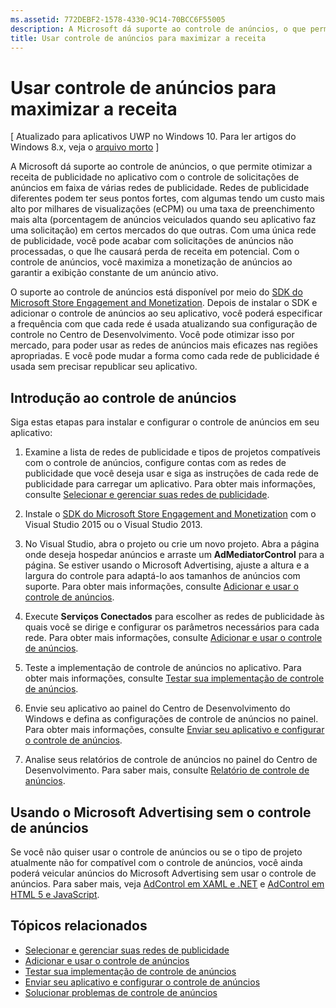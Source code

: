```yaml
---
ms.assetid: 772DEBF2-1578-4330-9C14-70BCC6F55005
description: A Microsoft dá suporte ao controle de anúncios, o que permite otimizar a receita de publicidade no aplicativo com o controle de solicitações de anúncios em faixa de várias redes de publicidade.
title: Usar controle de anúncios para maximizar a receita
---
```


#  Usar controle de anúncios para maximizar a receita


\[ Atualizado para aplicativos UWP no Windows 10. Para ler artigos do Windows 8.x, veja o [arquivo morto](http://go.microsoft.com/fwlink/p/?linkid=619132) \]

A Microsoft dá suporte ao controle de anúncios, o que permite otimizar a receita de publicidade no aplicativo com o controle de solicitações de anúncios em faixa de várias redes de publicidade. Redes de publicidade diferentes podem ter seus pontos fortes, com algumas tendo um custo mais alto por milhares de visualizações (eCPM) ou uma taxa de preenchimento mais alta (porcentagem de anúncios veiculados quando seu aplicativo faz uma solicitação) em certos mercados do que outras. Com uma única rede de publicidade, você pode acabar com solicitações de anúncios não processadas, o que lhe causará perda de receita em potencial. Com o controle de anúncios, você maximiza a monetização de anúncios ao garantir a exibição constante de um anúncio ativo.

O suporte ao controle de anúncios está disponível por meio do [SDK do Microsoft Store Engagement and Monetization](http://aka.ms/store-em-sdk). Depois de instalar o SDK e adicionar o controle de anúncios ao seu aplicativo, você poderá especificar a frequência com que cada rede é usada atualizando sua configuração de controle no Centro de Desenvolvimento. Você pode otimizar isso por mercado, para poder usar as redes de anúncios mais eficazes nas regiões apropriadas. E você pode mudar a forma como cada rede de publicidade é usada sem precisar republicar seu aplicativo.

## Introdução ao controle de anúncios


Siga estas etapas para instalar e configurar o controle de anúncios em seu aplicativo:

1.  Examine a lista de redes de publicidade e tipos de projetos compatíveis com o controle de anúncios, configure contas com as redes de publicidade que você deseja usar e siga as instruções de cada rede de publicidade para carregar um aplicativo. Para obter mais informações, consulte [Selecionar e gerenciar suas redes de publicidade](select-and-manage-your-ad-networks.md).

2.  Instale o [SDK do Microsoft Store Engagement and Monetization](http://aka.ms/store-em-sdk) com o Visual Studio 2015 ou o Visual Studio 2013.

3.  No Visual Studio, abra o projeto ou crie um novo projeto. Abra a página onde deseja hospedar anúncios e arraste um **AdMediatorControl** para a página. Se estiver usando o Microsoft Advertising, ajuste a altura e a largura do controle para adaptá-lo aos tamanhos de anúncios com suporte. Para obter mais informações, consulte [Adicionar e usar o controle de anúncios](add-and-use-the-ad-mediator-control.md).

4.  Execute **Serviços Conectados** para escolher as redes de publicidade às quais você se dirige e configurar os parâmetros necessários para cada rede. Para obter mais informações, consulte [Adicionar e usar o controle de anúncios](add-and-use-the-ad-mediator-control.md).

5.  Teste a implementação de controle de anúncios no aplicativo. Para obter mais informações, consulte [Testar sua implementação de controle de anúncios](test-your-ad-mediation-implementation.md).

6.  Envie seu aplicativo ao painel do Centro de Desenvolvimento do Windows e defina as configurações de controle de anúncios no painel. Para obter mais informações, consulte [Enviar seu aplicativo e configurar o controle de anúncios](submit-your-app-and-configure-ad-mediation.md).

7.  Analise seus relatórios de controle de anúncios no painel do Centro de Desenvolvimento. Para saber mais, consulte [Relatório de controle de anúncios](https://msdn.microsoft.com/library/windows/apps/mt148521).

## Usando o Microsoft Advertising sem o controle de anúncios


Se você não quiser usar o controle de anúncios ou se o tipo de projeto atualmente não for compatível com o controle de anúncios, você ainda poderá veicular anúncios do Microsoft Advertising sem usar o controle de anúncios. Para saber mais, veja [AdControl em XAML e .NET](https://msdn.microsoft.com/library/mt313186.aspx) e [AdControl em HTML 5 e JavaScript](https://msdn.microsoft.com/library/mt313130.aspx).

## Tópicos relacionados

* [Selecionar e gerenciar suas redes de publicidade](select-and-manage-your-ad-networks.md)
* [Adicionar e usar o controle de anúncios](add-and-use-the-ad-mediator-control.md)
* [Testar sua implementação de controle de anúncios](test-your-ad-mediation-implementation.md)
* [Enviar seu aplicativo e configurar o controle de anúncios](submit-your-app-and-configure-ad-mediation.md)
* [Solucionar problemas de controle de anúncios](troubleshoot-ad-mediation.md)
 

 


<!--HONumber=Mar16_HO5-->


